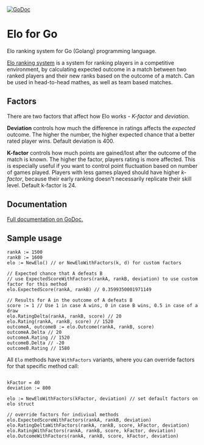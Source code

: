 [![GoDoc](https://godoc.org/github.com/kortemy/elo-go?status.svg)](https://godoc.org/github.com/kortemy/elo-go)

# Elo for Go

Elo ranking system for Go (Golang) programming language.

[Elo ranking system](https://en.wikipedia.org/wiki/Elo_rating_system) is a system for ranking players in a competitive environment, by calculating expected outcome in a match between two ranked players and their new ranks based on the outcome of a match. Can be used in head-to-head mathes, as well as team based matches.

## Factors

There are two factors that affect how Elo works - *K-factor* and *deviation*.

**Deviation** controls how much the difference in ratings affects the _expected_ outcome. The higher the number, the higher expected chance that a better rated player wins. Default deviation is 400. 

**K-factor** controls how much points are gained/lost after the outcome of the match is known. The higher the factor, players rating is more affected. This is especially useful if you want to control point fluctuation based on number of games played. Players with less games played should have higher _k-factor_, because their early ranking doesn't necessarily replicate their skill level. Default k-factor is 24.

## Documentation

[Full documentation on GoDoc.](https://godoc.org/github.com/kortemy/elo-go)

## Sample usage

```
rankA := 1500
rankB := 1600
elo := NewElo() // or NewEloWithFactors(k, d) for custom factors

// Expected chance that A defeats B
// use ExpectedScoreWithFactors(rankA, rankB, deviation) to use custom factor for this method
elo.ExpectedScore(rankA, rankB) // 0.3599350001971149

// Results for A in the outcome of A defeats B
score := 1 // Use 1 in case A wins, 0 in case B wins, 0.5 in case of a draw
elo.RatingDelta(rankA, rankB, score) // 20
elo.Rating(rankA, rankB, score) // 1520
outcomeA, outcomeB := elo.Outcome(rankA, rankB, score)
outcomeA.Delta // 20
outcomeA.Rating // 1520
outcomeB.Delta // -20
outcomeB.Rating // 1580
```

All `Elo` methods have `WithFactors` variants, where you can override factors for that specific method call:
```

kFactor = 40
deviation := 800

elo := NewEloWithFactors(kFactor, deviation) // set default factors on elo struct

// override factors for indiviual methods
elo.ExpectedScoreWithFactors(rankA, rankB, deviation)
elo.RatingDeltaWithFactors(rankA, rankB, score, kFactor, deviation)
elo.RatingWithFactors(rankA, rankB, score, kFactor, deviation)
elo.OutcomeWithFactors(rankA, rankB, score, kFactor, deviation)
```
